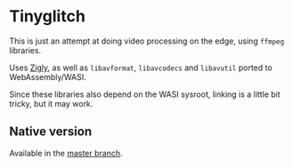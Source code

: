 # Tinyglitch

This is just an attempt at doing video processing on the edge, using `ffmpeg` libraries.

Uses [Zigly](https://github.com/jedisct1/zigly), as well as `libavformat`, `libavcodecs`
and `libavutil` ported to WebAssembly/WASI.

Since these libraries also depend on the WASI sysroot, linking is a little bit tricky,
but it may work.

## Native version

Available in the [master branch](https://github.com/jedisct1/tinyglitch).
